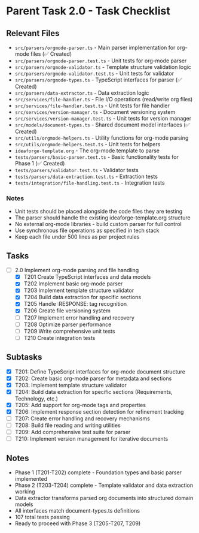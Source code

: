 # Parent Task 2.0 - Task Checklist

## Relevant Files

- `src/parsers/orgmode-parser.ts` - Main parser implementation for org-mode files (✅ Created)
- `src/parsers/orgmode-parser.test.ts` - Unit tests for org-mode parser
- `src/parsers/orgmode-validator.ts` - Template structure validation logic
- `src/parsers/orgmode-validator.test.ts` - Unit tests for validator
- `src/parsers/orgmode-types.ts` - TypeScript interfaces for parser (✅ Created)
- `src/parsers/data-extractor.ts` - Data extraction logic
- `src/services/file-handler.ts` - File I/O operations (read/write org files)
- `src/services/file-handler.test.ts` - Unit tests for file handler
- `src/services/version-manager.ts` - Document versioning system
- `src/services/version-manager.test.ts` - Unit tests for version manager
- `src/models/document-types.ts` - Shared document model interfaces (✅ Created)
- `src/utils/orgmode-helpers.ts` - Utility functions for org-mode parsing
- `src/utils/orgmode-helpers.test.ts` - Unit tests for helpers
- `ideaforge-template.org` - The org-mode template to parse
- `tests/parsers/basic-parser.test.ts` - Basic functionality tests for Phase 1 (✅ Created)
- `tests/parsers/validator.test.ts` - Validator tests
- `tests/parsers/data-extraction.test.ts` - Extraction tests
- `tests/integration/file-handling.test.ts` - Integration tests

### Notes

- Unit tests should be placed alongside the code files they are testing
- The parser should handle the existing ideaforge-template.org structure
- No external org-mode libraries - build custom parser for full control
- Use synchronous file operations as specified in tech stack
- Keep each file under 500 lines as per project rules

## Tasks

- [ ] 2.0 Implement org-mode parsing and file handling
  - [x] T201 Create TypeScript interfaces and data models
  - [x] T202 Implement basic org-mode parser
  - [x] T203 Implement template structure validator
  - [x] T204 Build data extraction for specific sections
  - [x] T205 Handle :RESPONSE: tag recognition
  - [x] T206 Create file versioning system
  - [ ] T207 Implement error handling and recovery
  - [ ] T208 Optimize parser performance
  - [ ] T209 Write comprehensive unit tests
  - [ ] T210 Create integration tests 

## Subtasks

- [x] T201: Define TypeScript interfaces for org-mode document structure
- [x] T202: Create basic org-mode parser for metadata and sections
- [x] T203: Implement template structure validator
- [x] T204: Build data extraction for specific sections (Requirements, Technology, etc.)
- [x] T205: Add support for org-mode tags and properties
- [x] T206: Implement response section detection for refinement tracking
- [ ] T207: Create error handling and recovery mechanisms
- [ ] T208: Build file reading and writing utilities
- [ ] T209: Add comprehensive test suite for parser
- [ ] T210: Implement version management for iterative documents

## Notes

- Phase 1 (T201-T202) complete - Foundation types and basic parser implemented
- Phase 2 (T203-T204) complete - Template validator and data extraction working
- Data extractor transforms parsed org documents into structured domain models
- All interfaces match document-types.ts definitions
- 107 total tests passing
- Ready to proceed with Phase 3 (T205-T207, T209) 